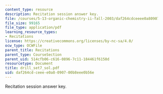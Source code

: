 ```yaml
---
content_type: resource
description: Recitation session answer key.
file: /courses/5-13-organic-chemistry-ii-fall-2003/daf264cdceeee0a8090700b8eee0b56e_drill_set7_sol.pdf
file_size: 99165
file_type: application/pdf
learning_resource_types:
- Recitations
license: https://creativecommons.org/licenses/by-nc-sa/4.0/
ocw_type: OCWFile
parent_title: Recitations
parent_type: CourseSection
parent_uid: 514cfb06-c616-0896-7c11-184461f6150d
resourcetype: Document
title: drill_set7_sol.pdf
uid: daf264cd-ceee-e0a8-0907-00b8eee0b56e
---
```

Recitation session answer key.